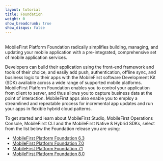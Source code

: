 ```yaml
---
layout: tutorial
title: Foundation
weight: 0
show_breadcrumb: true
show_disqus: false
---
```

<!-- NLS_CHARSET=UTF-8 -->
<br>
MobileFirst Platform Foundation radically simplifies building, managing, and updating your mobile application with a pre-integrated, comprehensive set of mobile application services.

Developers can build their application using the front-end framework and tools of their choice, and easily add push, authentication, offline sync, and business logic to their apps with the MobileFirst software Development Kit (SDK) available across a wide range of supported mobile platforms. MobileFirst Platform Foundation enables you to control your application from client to server, and thus allows you to capture business data at the point of interaction. MobileFirst apps also enable you to employ a streamlined and repeatable process for incremental app updates and run your apps in flexible hybrid cloud patterns.

To get started and learn about MobileFirst Studio, MobileFirst Operations Console, MobileFirst CLI and the MobileFirst Native &amp; Hybrid SDKs, select from the list below the Foundation release you are using:

* [MobileFirst Platform Foundation 6.3]({{site.baseurl}}/tutorials/en/foundation/6.3/all-tutorials/)
* [MobileFirst Platform Foundation 7.0]({{site.baseurl}}/tutorials/en/foundation/7.0/all-tutorials/)
* [MobileFirst Platform Foundation 7.1]({{site.baseurl}}/tutorials/en/foundation/7.1/all-tutorials/)
* [MobileFirst Platform Foundation 8.0]({{site.baseurl}}/tutorials/en/foundation/8.0/all-tutorials/)